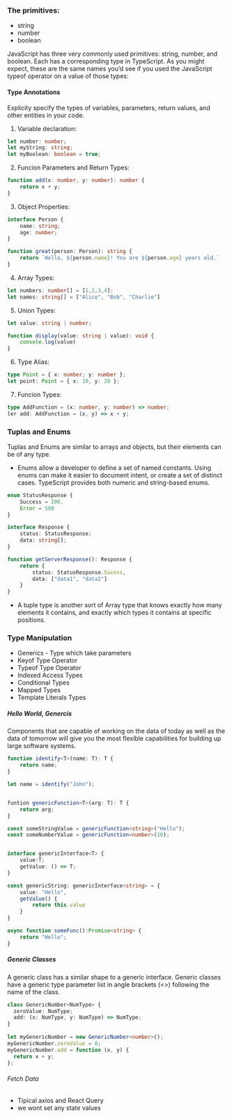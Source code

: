 ### The primitives: 
- string 
- number
- boolean

JavaScript has three very commonly used primitives: string, number, and boolean. Each has a corresponding type in TypeScript. As you might expect, these are the same names you’d see if you used the JavaScript typeof operator on a value of those types:

#### Type Annotations

Explicity specify the types of variables, parameters, return values, and other entities in your code.

1. Variable declaration:
```typescript
let number: number; 
let myString: string; 
let myBoolean: boolean = true;
```

2. Funcion Parameters and Return Types:

```typescript
function add(x: number, y: number): number {
    return x + y;
}
```

3. Object Properties:

```typescript
interface Person {
    name: string; 
    age: number;
}

function great(person: Person): string {
    return `Hello, ${person.name}! You are ${person.age} years old.`
}
```

4. Array Types:

```typescript
let numbers: number[] = [1,2,3,4]; 
let names: string[] = ["Alice", "Bob", "Charlie"]
```

5. Union Types: 

```typescript
let value: string | number; 

function display(value: string | value): void {
    console.log(value)
}
```

6. Type Alias:

```typescript
type Point = { x: number; y: number };
let point: Point = { x: 10, y: 20 };
```

7. Funcion Types: 

```typescript
type AddFunction = (x: number, y: number) => number; 
ler add: AddFunction = (x, y) => x + y;
```

### Tuplas and Enums

Tuplas and Enums are similar to arrays and objects, but their elements can be of any type.

- Enums allow a developer to define a set of named constants. Using enums can make it easier to document intent, or create a set of distinct cases. TypeScript provides both numeric and string-based enums.

```typescript
enum StatusResponse {
    Success = 200, 
    Error = 500
}

interface Response {
    status: StatusResponse;
    data: string[];
}

function getServerResponse(): Response {
    return {
        status: StatusResponse.Sucess,
        data: ["data1", "data2"]
    }
}

```


- A tuple type is another sort of Array type that knows exactly how many elements it contains, and exactly which types it contains at specific positions.

### Type Manipulation

- Generics - Type which take parameters
- Keyof Type Operator 
- Typeof Type Operator
- Indexed Access Types
- Conditional Types
- Mapped Types
- Template Literals Types

##### Hello World, Genercis 

Components that are capable of working on the data of today as well as the data of tomorrow will give you the most flexible capabilities for building up large software systems.


```typescript
function identify<T>(name: T): T {
    return name;
}

let name = identify("John");


funtion genericFunction<T>(arg: T): T {
    return arg;
}

const someStringValue = genericFunction<string>("Hello");
const someNumberValue = genericFunction<number>(10);


interface genericInterface<T> {
    value:T; 
    getValue: () => T;
}

const genericString: genericInterface<string> = {
    value: "Hello",
    getValue() {
        return this.value
    }
}

async function someFunc():Promise<string> {
    return "Hello";
}

```


##### Generic Classes 

A generic class has a similar shape to a generic interface. Generic classes have a generic type parameter list in angle brackets (<>) following the name of the class.

```typescript
class GenericNumber<NumType> {
  zeroValue: NumType;
  add: (x: NumType, y: NumType) => NumType;
}
 
let myGenericNumber = new GenericNumber<number>();
myGenericNumber.zeroValue = 0;
myGenericNumber.add = function (x, y) {
  return x + y;
};
```


###### Fetch Data

- Tipical axios and React Query
- we wont set any state values
